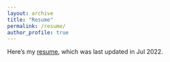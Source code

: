 ```yaml
---
layout: archive
title: "Resume"
permalink: /resume/
author_profile: true
---
```


Here’s my [resume](../MyOwnPdf/111.pdf), which was last updated in Jul 2022.
